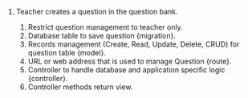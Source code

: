 1. Teacher creates a question in the question bank.

    1. Restrict question management to teacher only.
    2. Database table to save question {migration}.
    3. Records management (Create, Read, Update, Delete, CRUD) for question table {model}.
    4. URL or web address that is used to manage Question {route}.
    5. Controller to handle database and application specific logic {controller}.
    6. Controller methods return view.
    
    
